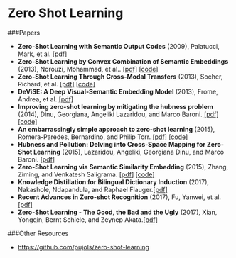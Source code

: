 # Zero Shot Learning

###Papers

- **Zero-Shot Learning with Semantic Output Codes** (2009), Palatucci, Mark, et al. [[pdf]](https://www.cs.cmu.edu/~fmri/papers/zero-shot-learning.pdf)
- **Zero-Shot Learning by Convex Combination of Semantic Embeddings** (2013), Norouzi, Mohammad, et al.. [[pdf]](https://arxiv.org/pdf/1312.5650.pdf) [[code]](https://github.com/rajat503/zero-shot-classification)
- **Zero-Shot Learning Through Cross-Modal Transfers** (2013), Socher, Richard, et al.  [[pdf]](http://papers.nips.cc/paper/5027-zero-shot-learning-through-cross-modal-transfer.pdf) [[code]](https://github.com/mganjoo/zslearning)
- **DeViSE: A Deep Visual-Semantic Embedding Model** (2013), Frome, Andrea, et al. [[pdf]](https://static.googleusercontent.com/media/research.google.com/en//pubs/archive/41473.pdf)
- **Improving zero-shot learning by mitigating the hubness problem** (2014), Dinu, Georgiana, Angeliki Lazaridou, and Marco Baroni. [[pdf]](https://arxiv.org/pdf/1412.6568.pdf) [[code]](http://clic.cimec.unitn.it/~georgiana.dinu/down/)
- **An embarrassingly simple approach to zero-shot learning** (2015), Romera-Paredes, Bernardino, and Philip Torr.  [[pdf]](http://proceedings.mlr.press/v37/romera-paredes15.pdf) [[code]](https://github.com/bernard24/Embarrassingly-simple-ZSL)
- **Hubness and Pollution: Delving into Cross-Space Mapping for Zero-Shot Learning** (2015), Lazaridou, Angeliki, Georgiana Dinu, and Marco Baroni. [[pdf]](http://www.aclweb.org/anthology/P15-1027)
- **Zero-Shot Learning via Semantic Similarity Embedding** (2015), Zhang, Ziming, and Venkatesh Saligrama. [[pdf]](https://arxiv.org/pdf/1509.04767.pdf) [[code]](https://zimingzhang.wordpress.com/source-code/)
- **Knowledge Distillation for Bilingual Dictionary Induction** (2017), Nakashole, Ndapandula, and Raphael Flauger.[[pdf]](http://aclweb.org/anthology/D17-1264)
- **Recent Advances in Zero-shot Recognition** (2017), Fu, Yanwei, et al.[[pdf]](https://arxiv.org/pdf/1710.04837.pdf)
- **Zero-Shot Learning - The Good, the Bad and the Ugly** (2017), Xian, Yongqin, Bernt Schiele, and Zeynep Akata.[[pdf]](http://openaccess.thecvf.com/content_cvpr_2017/papers/Xian_Zero-Shot_Learning_-_CVPR_2017_paper.pdf)


###Other Resources

- https://github.com/pujols/zero-shot-learning
